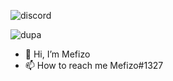 ![discord](https://discord.c99.nl/widget/theme-3/220751792865017857.png)

![dupa](https://github-readme-stats.vercel.app/api?username=Mefizo&hide=contribs&count_private=true&show_icons=true)

- 👋 Hi, I’m Mefizo
- 📫 How to reach me Mefizo#1327
